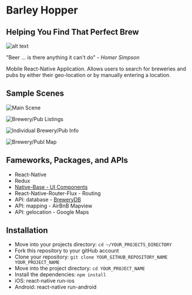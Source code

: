 # Barley Hopper
## Helping You Find That Perfect Brew
![alt text](http://res.cloudinary.com/coleman/image/upload/v1485980706/Logo_vmg418.png "Barley Hopper-Logo")

"Beer ... is there anything it can't do" - *Homer Simpson*

Mobile React-Native Application.
Allows users to search for breweries and pubs by either their geo-location or by manually entering a location.

## Sample Scenes
![Main Scene](http://res.cloudinary.com/coleman/image/upload/v1485978908/MainScreen_aucrzw.png)

![Brewery/Pub Listings](http://res.cloudinary.com/coleman/image/upload/v1485978907/PubListings_oj6rq0.png)

![Individual Brewery/Pub Info](http://res.cloudinary.com/coleman/image/upload/v1485978908/PubInfo1_utnccr.png)

![Brewery/Publ Map](http://res.cloudinary.com/coleman/image/upload/v1485978908/PubMapping_rj6nha.png)

## Fameworks, Packages, and APIs
* React-Native
* Redux
* [Native-Base - UI Components](http://nativebase.io/)
* React-Native-Router-Flux - Routing
* API: database - [BreweryDB](http://www.brewerydb/developers/docs)
* API: mapping - AirBnB Mapview
* API: gelocation - Google Maps

## Installation
* Move into your projects directory: `cd ~/YOUR_PROJECTS_DIRECTORY`
* Fork this repository to your gitHub account
* Clone your repository: `git clone YOUR_GITHUB_REPOSITORY_NAME YOUR_PROJECT_NAME`
* Move into the project directory: `cd YOUR_PROJECT_NAME`
* Install the dependencies: `npm install`
* iOS: react-native run-ios
* Android: react-native run-android
